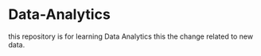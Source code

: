 # Data-Analytics
this repository is for learning Data Analytics
this the change related to new data.
